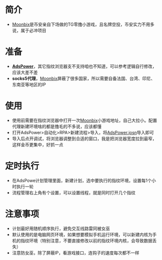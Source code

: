 # 简介
* [Moonbix](https://t.me/Binance_Moonbix_bot/start?startapp=ref_6579684395&startApp=ref_6579684395)是币安亲自下场做的TG零撸小游戏，且名牌空投，币安实力不用多说，属于必冲项目
# 准备
* **[AdsPower](https://share.adspower.net/lywjfE)**，其它指纹浏览器支不支持咱也不知道，可以参考逻辑自行修改，应该大差不差
* **socks5代理**，[Moonbix](https://t.me/Binance_Moonbix_bot/start?startapp=ref_6579684395&startApp=ref_6579684395)屏蔽了很多国家，所以需要自备法国、台湾、印尼、东南亚等地区的IP
# 使用
* 使用前需要在指纹浏览器中打开一次[Moonbix](https://t.me/Binance_Moonbix_bot/start?startapp=ref_6579684395&startApp=ref_6579684395)小游戏地址，自己大拉小。配置代理新建环境啥的都是撸毛的不多说，应该都懂
* 打开AdsPower>自动化>RPA>新建流程>导入，将[AdsPower.josn](https://github.com/web3xiaotiancai/web3script/blob/main/Moonbix/AdsPower.json)导入即可</br>
* 导入后点开调试，将浏览器调整到合适的窗口，我是把浏览器宽度拉到最窄，这样金币更集中，好抓一点</br>
# 定时执行
* 在AdsPowe计划管理里面，新建计划，选中要执行的指纹环境，设置每1个小时执行一轮
* 流程管理右上角有个设置，可以设置线程，就是同时打开几个指纹
# 注意事项
* 计划最好用随机顺序执行，避免交互线路雷同被女巫
* 默认使用的是电脑网页环境，如果想要模拟手机运行环境，可以新建内核为手机的指纹环境（特别注意，不要直接修改以前的指纹环境内核，会导致数据丢失）
* 注意防女巫，除了屏蔽IP，看游戏接口，连钩子的速度每次都不一样
